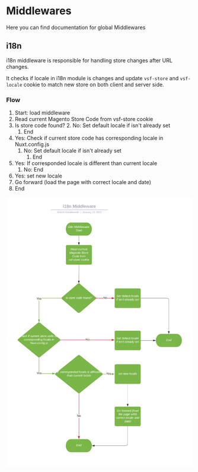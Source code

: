 # Middlewares

Here you can find documentation for global Middlewares

## i18n

i18n middleware is responsible for handling store changes after URL changes.

It checks if locale in i18n module is changes and update `vsf-store` and `vsf-locale` cookie to match new store on both
client and server side.

### Flow
1. Start: load middleware
2. Read current Magento Store Code from vsf-store cookie
3. Is store code found?
   2. No: Set default locale if isn't already set
      1. End
4. Yes: Check if current store code has corresponding locale in Nuxt.config.js
   1. No: Set default locale if isn't already set
      1. End
5. Yes: If  corresponded locale is different than current locale
   1. No: End
6. Yes: set new locale
7. Go forward (load  the page with correct locale and date)
8. End


![i18n flow](./i18n-middleware-diagram.png)
